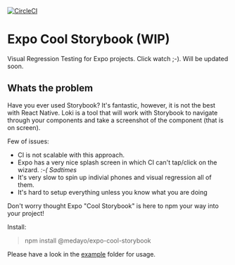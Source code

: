 [![CircleCI](https://circleci.com/gh/medayo/expo-cool-storybook.svg?style=svg)](https://circleci.com/gh/medayo/expo-cool-storybook)

# Expo Cool Storybook (WIP)

Visual Regression Testing for Expo projects. Click watch ;-). Will be updated soon.

## Whats the problem

Have you ever used Storybook? It's fantastic, however, it is not the best with React Native. Loki is a tool that will work with Storybook to navigate through your components and take a screenshot of the component (that is on screen).

Few of issues:

- CI is not scalable with this approach.
- Expo has a very nice splash screen in which CI can't tap/click on the wizard. *:-( Sadtimes*
- It's very slow to spin up indivial phones and visual regression all of them.
- It's hard to setup everything unless you know what you are doing

Don't worry thought Expo "Cool Storybook" is here to npm your way into your project!

Install: 

> npm install @medayo/expo-cool-storybook

Please have a look in the [example](https://github.com/medayo/expo-cool-storybook/tree/master/example) folder for usage. 
